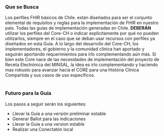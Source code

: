 ### Que se Busca

Los perfiles FHIR básicos de Chile. están diseñados para ser el conjunto elemental de requisitos y reglas para la implementación de FHIR en nuestro país. Todas las guías de implementación generadas en Chile. **DEBERÁN** utilizar los perfiles del Core-CH o indicar explícitamente por qué no pueden utilizarlos, siempre en el caso que se deban usar recursos con perfiles ya diseñados en esta Guía. A lo largo del desarrollo del Core-CH, los implementadores, el gobierno y la comunidad clínica han aportado y seguirán aportando requerimientos para irlo complementando aún más. Si bien este Core nace de las necesidades de implementación del proyecto de Receta Electrónica del MINSAL, la idea es irlo complementando y haciendo mas robusto para avanzar hacia el CORE para una História Clínica Compartida y sus casos de uso específicos.
<br>
<br>
### Futuro para la Guía

Los pasos a seguir serán los siguientes:
<br>

* Llevar la Guía a una versión preliminar estable
* Generar Ballot para las indicaciones
* Llevar la Guía a una version estable
* Realizar una Conectatón local 


